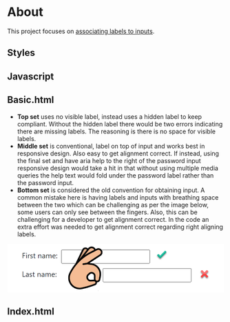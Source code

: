# About

This project focuses on [associating labels to inputs](https://www.w3.org/WAI/WCAG21/Techniques/html/H44).

## Styles

## Javascript


## Basic.html

- **Top set** uses no visible label, instead uses a hidden label to keep compliant. Without the hidden label there would be two errors indicating there are missing labels. The reasoning is there is no space for visible labels.
- **Middle set** is conventional, label on top of input and works best in responsive design. Also easy to get alignment correct. If instead, using the final set and have aria help to the right of the password input responsive design would take a hit in that without using multiple media queries the help text would fold under the password label rather than the password input.
- **Bottom set** is considered the old convention for obtaining input. A common mistake here is having labels and inputs with breathing space between the two which can be challenging as per the image below, some users can only see between the fingers. Also, this can be challenging for a developer to get alignment correct. In the code an extra effort was needed to get alignment correct regarding right aligning labels.


![Figure1](assets/Figure1.png)

## Index.html
